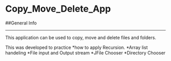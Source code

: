 # Copy_Move_Delete_App
##General Info
***
This application can be used to copy, move and delete files and folders.

This was developed to practice
  *how to apply Recursion.
  *Array list handeling
  *File input and Output stream 
  *JFile Chooser
  *Directory Chooser
